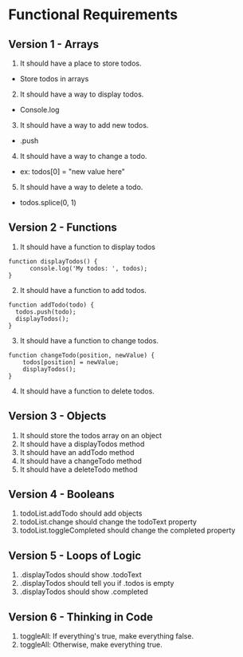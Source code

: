 # Functional Requirements

## Version 1 - Arrays
1. It should have a place to store todos.
  - Store todos in arrays
2. It should have a way to display todos.
  - Console.log
3. It should have a way to add new todos.
  -  .push
4. It should have a way to change a todo.
  - ex: todos[0] = "new value here"
5. It should have a way to delete a todo.
  - todos.splice(0, 1)

## Version 2 - Functions
1. It should have a function to display todos
```
function displayTodos() {
      console.log('My todos: ', todos);
}
```
2. It should have a function to add todos.
```
function addTodo(todo) {
  todos.push(todo);
  displayTodos();
}
```
3. It should have a function to change todos.
```
function changeTodo(position, newValue) {
    todos[position] = newValue;
    displayTodos();
}
```
4. It should have a function to delete todos.

## Version 3 - Objects

1. It should store the todos array on an object
2. It should have a displayTodos method
3. It should have an addTodo method
4. It should have a changeTodo method
5. It should have a deleteTodo method

## Version 4 - Booleans

1. todoList.addTodo should add objects
2. todoList.change should change the todoText property
3. todoList.toggleCompleted should change the completed property

## Version 5 - Loops of Logic

1. .displayTodos should show .todoText
2. .displayTodos should tell you if .todos is empty
3. .displayTodos should show .completed

## Version 6 - Thinking in Code

1. toggleAll: If everything's true, make everything false.
2. toggleAll: Otherwise, make everything true.
